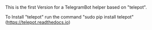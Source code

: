 This is the first Version for a TelegramBot helper based on "telepot".

To Install "telepot" run the command "sudo pip install telepot" (https://telepot.readthedocs.io)
